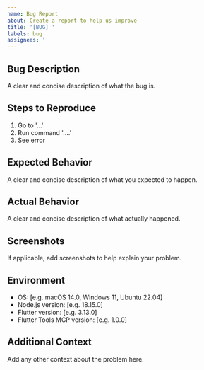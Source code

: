 ```yaml
---
name: Bug Report
about: Create a report to help us improve
title: '[BUG] '
labels: bug
assignees: ''
---
```


## Bug Description
A clear and concise description of what the bug is.

## Steps to Reproduce
1. Go to '...'
2. Run command '....'
3. See error

## Expected Behavior
A clear and concise description of what you expected to happen.

## Actual Behavior
A clear and concise description of what actually happened.

## Screenshots
If applicable, add screenshots to help explain your problem.

## Environment
- OS: [e.g. macOS 14.0, Windows 11, Ubuntu 22.04]
- Node.js version: [e.g. 18.15.0]
- Flutter version: [e.g. 3.13.0]
- Flutter Tools MCP version: [e.g. 1.0.0]

## Additional Context
Add any other context about the problem here. 